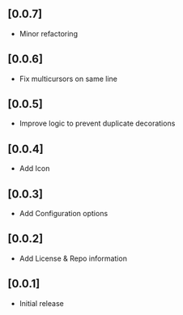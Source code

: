 ## [0.0.7]
- Minor refactoring

## [0.0.6]
- Fix multicursors on same line

## [0.0.5]
- Improve logic to prevent duplicate decorations

## [0.0.4]
- Add Icon

## [0.0.3]
- Add Configuration options

## [0.0.2]
- Add License & Repo information

## [0.0.1]
- Initial release